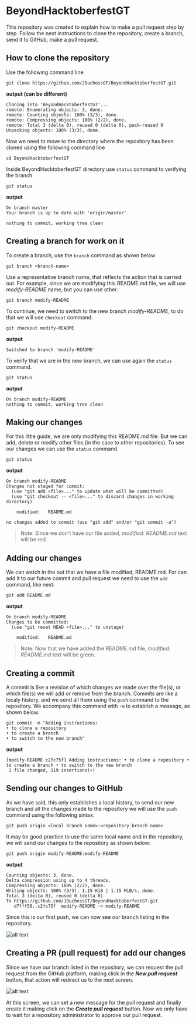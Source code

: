 # BeyondHacktoberfestGT

This repository was created to explain how to make a pull request step by step. Follow the next instructions to clone the repository, create a branch, send it to GitHub, make a pull request.

## How to clone the repository

Use the following command line

```
git clone https://github.com/JDuchessGT/BeyondHacktoberfestGT.git
```

**output (can be different)**
```
Cloning into 'BeyondHacktoberfestGT'...
remote: Enumerating objects: 3, done.
remote: Counting objects: 100% (3/3), done.
remote: Compressing objects: 100% (2/2), done.
remote: Total 3 (delta 0), reused 0 (delta 0), pack-reused 0
Unpacking objects: 100% (3/3), done.
```

Now we need to move to the directory where the repository has been cloned using the following command line

```
cd BeyondHacktoberfestGT
```

Inside BeyondHacktoberfestGT directory use `status` command to verifying the branch

```
git status
```

**output**
```
On branch master
Your branch is up to date with 'origin/master'.

nothing to commit, working tree clean
```

## Creating a branch for work on it

To create a branch, use the `branch` command as shown below

```
git branch <branch-name>
```

Use a representative branch name, that reflects the action that is carried out. For example, since we are modifying this README.md file, we will use *modify-README* name, but you can use other.

```
git branch modify-README
```

To continue, we need to switch to the new branch *modify-README*, to do that we will use `checkout` command.

```
git checkout modify-README
```

**output**
```
Switched to branch 'modify-README'
```

To verify that we are in the new branch, we can use again the `status` command.

```
git status
```

**output**
```
On branch modify-README
nothing to commit, working tree clean
```

## Making our changes

For this little guide, we are only modifying this README.md file. But we can add, delete or modify other files (in the case to other repositories). To see our changes we can use the `status` command.

```
git status
```

**output**
```
On branch modify-README
Changes not staged for commit:
  (use "git add <file>..." to update what will be committed)
  (use "git checkout -- <file>..." to discard changes in working directory)

	modified:   README.md

no changes added to commit (use "git add" and/or "git commit -a")
```

> Note: Since we don't have our file added, _modified:   README.md_ text will be red.

## Adding our changes

We can watch in the out that we have a file modified, README.md. For can add it to our future commit and pull request we need to use the `add` command, like next:

```
git add README.md
```

**output**
```
On branch modify-README
Changes to be committed:
  (use "git reset HEAD <file>..." to unstage)

	modified:   README.md

```

> Note: Now that we have added the README.md file, _modified:   README.md_ text will be green.

## Creating a commit

A commit is like a revision of which changes we made over the file(s), or which file(s) we will add or remove from the branch. Commits are like a localy history, and we send all them using the `push` command to the repository. We accompany this command with `-m` to establish a message, as shown below:

```
git commit -m "Adding instructions:
• to clone a repository
• to create a branch
• to switch to the new branch"
```

**output**
```
[modify-README c2fc75f] Adding instructions: • to clone a repository • to create a branch • to switch to the new branch
 1 file changed, 119 insertions(+)
```

## Sending our changes to GitHub

As we have said, this only establishes a local history, to send our new branch and all the changes made to the repository we will use the `push` command using the following sintax.

```
git push origin <local branch name>:<repository branch name>
```

It may be good practice to use the same local name and in the repository, we will send our changes to the repository as shown below:

```
git push origin modify-README:modify-README
```

**output**
```
Counting objects: 3, done.
Delta compression using up to 4 threads.
Compressing objects: 100% (2/2), done.
Writing objects: 100% (3/3), 1.15 KiB | 1.15 MiB/s, done.
Total 3 (delta 0), reused 0 (delta 0)
To https://github.com/JDuchessGT/BeyondHacktoberfestGT.git
   d7fff50..c2fc75f  modify-README -> modify-README
```

Since this is our first push, we can now see our branch listing in the repository.

![alt text](https://image.prntscr.com/image/rf53Id0ZSyi3LhzBzM50LA.png "Branch is now listed at the repository")

## Creating a PR (pull request) for add our changes

Since we have our branch listed in the repository, we can request the pull request from the GitHub platform, making click in the _**New pull request**_ button, that action will redirect us to the next screen.

![alt text](https://image.prntscr.com/image/xsFmLkDYT7O72QK73C3KyQ.png "Creating the PR (Pull Request)")

At this screen, we can set a new message for the pull request and finally create it making click on the _**Create pull request**_ button. Now we only have to wait for a repository administrator to approve our pull request.
